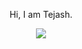 

<p align="center">
  Hi, I am Tejash.
</p>
<!--
<div align="center">  
  <img width="49%" height="195px" src="https://github-readme-stats.vercel.app/api?username=tejash023&show_icons=true&count_private=true&hide_border=true&title_color=00b3ff&icon_color=00b4ff&text_color=c9d1d9&bg_color=0d1117" alt="Tejash Dev github stats" /> 
  <img width="41%" height="195px" src="https://github-readme-stats.vercel.app/api/top-langs/?username=tejash023&layout=compact&hide_border=true&title_color=00b3ff&text_color=00b4ff&bg_color=0d1117" />
</div> -->

 <!--Total Contributions--> 
 
 <p align="center">
<img  src="https://github-readme-streak-stats.herokuapp.com?user=tejash023&theme=tokyonight_duo&hide_border=true"
</p>


